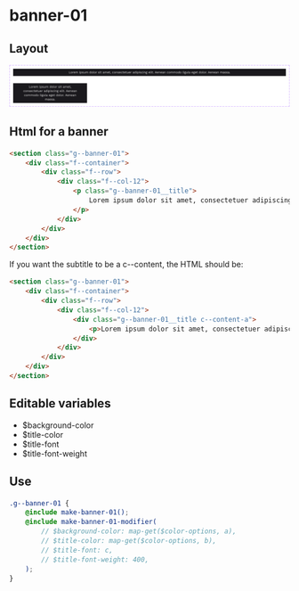 # banner-01

## Layout

![alt text][banner-01]

[banner-01]: /src/img/global-components/banner/banner-01.png

## Html for a banner

```html
<section class="g--banner-01">
    <div class="f--container">
        <div class="f--row">
            <div class="f--col-12">
                <p class="g--banner-01__title">
                    Lorem ipsum dolor sit amet, consectetuer adipiscing elit. Aenean commodo ligula eget dolor. Aenean massa.
                </p>
            </div>
        </div>
    </div>
</section>
```

If you want the subtitle to be a c--content, the HTML should be:

```html
<section class="g--banner-01">
    <div class="f--container">
        <div class="f--row">
            <div class="f--col-12">
                <div class="g--banner-01__title c--content-a">
                    <p>Lorem ipsum dolor sit amet, consectetuer adipiscing elit. Aenean commodo ligula eget dolor. Aenean massa.</p>
                </div>
            </div>
        </div>
    </div>
</section>
```

## Editable variables

- $background-color
- $title-color
- $title-font
- $title-font-weight

## Use

```scss
.g--banner-01 {
    @include make-banner-01();
    @include make-banner-01-modifier(
        // $background-color: map-get($color-options, a),
        // $title-color: map-get($color-options, b),
        // $title-font: c,
        // $title-font-weight: 400,
    );
}
```
